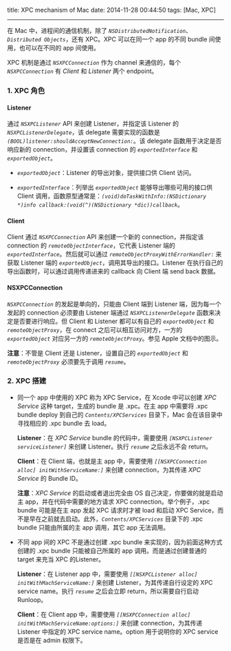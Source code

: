 title: XPC mechanism of Mac
date: 2014-11-28 00:44:50
tags: [Mac, XPC]

---

在 Mac 中，进程间的通信机制，除了 *`NSDistributedNotification`*、*`Distributed Objects`*，还有 XPC。XPC 可以在同一个 app 的不同 bundle 间使用，也可以在不同的 app 间使用。

XPC 机制是通过 *`NSXPCConnection`* 作为 channel 来通信的，每个 *`NSXPCConnection`* 有 *Client* 和 *Listener* 两个 endpoint。

<!--more-->

### 1. XPC 角色

#### Listener

通过 *`NSXPCListener`* API 来创建 Listener，并指定该 Listener 的 *`NSXPCListenerDelegate`*，该 delegate 需要实现的函数是 *`(BOOL)listener:shouldAcceptNewConnection:`*。该 delegate 函数用于决定是否响应新的 connection，并设置该 connection 的 *`exportedInterface`* 和 *`exportedObject`*。

* *`exportedObject`*：Listener 的导出对象，提供接口供 Client 访问。

* *`exportedInterface`*：列举出 *`exportedObject`* 能够导出哪些可用的接口供 Client 调用，函数原型通常是：*`(void)doTaskWithInfo:(NSDictionary *)info callback:(void(^)(NSDictionary *dic))callback`*。

#### Client

Client 通过 *`NSXPCConnection`* API 来创建一个新的 connection，并指定该 connection 的 *`remoteObjectInterface`*，它代表 Listener 端的 *`exportedInterface`*。然后就可以通过 *`remoteObjectProxyWithErrorHandler:`* 来获取 Listener 端的 *`exportedObject`*，调用其导出的接口。Listener 在执行自己的导出函数时，可以通过调用传递进来的 callback 向 Client 端 send back 数据。

#### NSXPCConnection

*`NSXPCConnection`* 的发起是单向的，只能由 Client 端到 Listener 端，因为每一个发起的 connection 必须要由 Listener 端通过 *`NSXPCListenerDelegate`* 函数来决定是否要进行响应。但 Client 和 Listener 都可以有自己的 *`exportedObject`* 和 *`remoteObjectProxy`*，在 connect 之后可以相互访问对方，一方的 *`exportedObject`* 对应另一方的 *`remoteObjectProxy`*。参见 Apple 文档中的图示。

**注意**：不管是 Client 还是 Listener，设置自己的 *`exportedObject`* 和 *`remoteObjectProxy`* 必须要先于调用 *`resume`*。

### 2. XPC 搭建

* 同一个 app 中使用的 XPC 称为 XPC Service，在 Xcode 中可以创建 *XPC Service* 这种 target，生成的 bundle 是 .xpc。在主 app 中需要将 .xpc bundle deploy 到自己的 *`Contents/XPCServices`* 目录下，Mac 会在该目录中寻找相应的 .xpc bundle 去 load。

	**Listener**：在 *XPC Service* bundle 的代码中，需要使用 *`[NSXPCListener serviceListener]`* 来创建 Listener。执行 *`resume`* 之后永远不会 return。
	
	**Client**：在 Client 端，也就是主 app 中，需要使用 *`[[NSXPCConnection alloc]
     initWithServiceName:]`* 来创建 connection，为其传递 *XPC Service* 的 Bundle ID。
     
     **注意**：*XPC Service* 的启动或者退出完全由 OS 自己决定，你要做的就是启动主 app，并在代码中需要的地方请求 XPC connection。举个例子，.xpc bundle 可能是在主 app 发起 XPC 请求时才被 load 和启动 XPC Service，而不是早在之前就去启动。此外，*`Contents/XPCServices`* 目录下的 .xpc bundle 只能由所属的主 app 调用，其它 app 无法调用。
     
* 不同 app 间的 XPC 不是通过创建 .xpc bundle 来实现的，因为前面这种方式创建的 .xpc bundle 只能被自己所属的 app 调用。而是通过创建普通的 target 来充当 XPC 的Listener。

	**Listener**：在 Listener app 中，需要使用 *`[[NSXPCListener alloc] initWithMachServiceName:]`* 来创建 Listener，为其传递自行设定的 XPC service name。执行 *`resume`* 之后会立即 return，所以需要自行启动 Runloop。
	
	**Client**：在 Client app 中，需要使用 *`[[NSXPCConnection alloc] initWithMachServiceName:options:]`* 来创建 connection，为其传递 Listener 中指定的 XPC service name。option 用于说明你的 XPC service 是否是在 admin 权限下。



